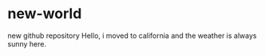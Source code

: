 # new-world
new github repository
Hello,
i moved to california and the weather is always sunny here.
